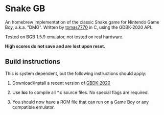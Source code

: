 # Snake GB

An homebrew implementation of the classic Snake game for Nintendo Game Boy, a.k.a. "DMG". Written by [tomas7770](https://github.com/tomas7770) in C, using the GDBK-2020 API.

Tested on BGB 1.5.9 emulator, not tested on real hardware.

**High scores do not save and are lost upon reset.**

## Build instructions

This is system dependent, but the following instructions should apply:

1. Download/install a recent version of [GBDK-2020](https://github.com/gbdk-2020/gbdk-2020)

2. Use **lcc** to compile all \*.c source files. No special flags are required.

3. You should now have a ROM file that can run on a Game Boy or any compatible emulator.


